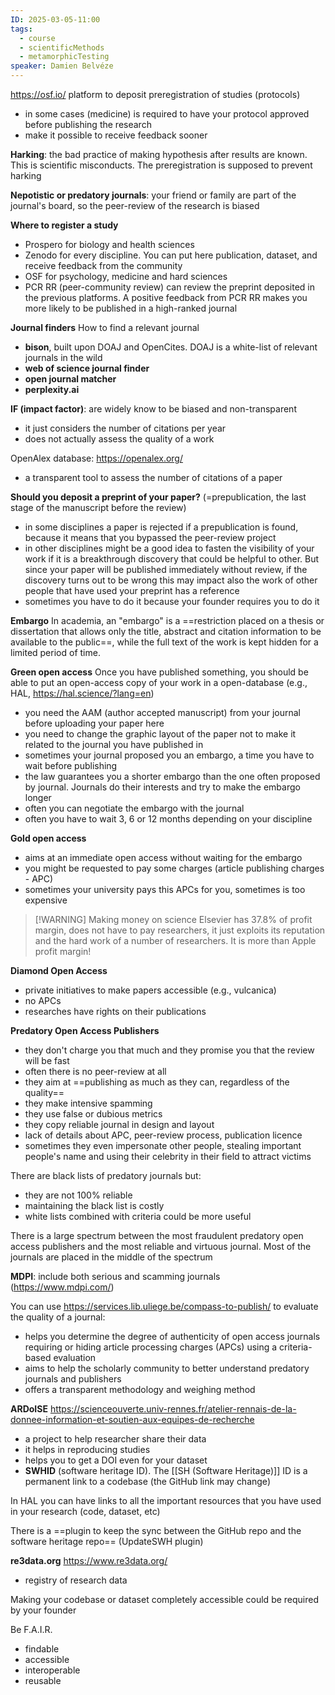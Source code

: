 ```yaml
---
ID: 2025-03-05-11:00
tags:
  - course
  - scientificMethods
  - metamorphicTesting
speaker: Damien Belvéze
---
```

https://osf.io/ platform to deposit preregistration of studies (protocols)
- in some cases (medicine) is required to have your protocol approved before publishing the research
- make it possible to receive feedback sooner

**Harking**: the bad practice of making hypothesis after results are known. This is scientific misconducts. The preregistration is supposed to prevent harking

**Nepotistic or predatory journals**: your friend or family are part of the journal's board, so the peer-review of the research is biased

**Where to register a study**
- Prospero for biology and health sciences
- Zenodo for every discipline. You can put here publication, dataset, and receive feedback from the community
- OSF for psychology, medicine and hard sciences
- PCR RR (peer-community review) can review the preprint deposited in the previous platforms. A positive feedback from PCR RR makes you more likely to be published in a high-ranked journal

**Journal finders**
How to find a relevant journal
- **bison**, built upon DOAJ and OpenCites. DOAJ is a white-list of relevant journals in the wild
- **web of science journal finder**
- **open journal matcher**
- **perplexity.ai**

**IF (impact factor)**: are widely know to be biased and non-transparent
- it just considers the number of citations per year
- does not actually assess the quality of a work

OpenAlex database: https://openalex.org/
- a transparent tool to assess the number of citations of a paper

**Should you deposit a preprint of your paper?** (=prepublication, the last stage of the manuscript before the review)
- in some disciplines a paper is rejected if a prepublication is found, because it means that you bypassed the peer-review project
- in other disciplines might be a good idea to fasten the visibility of your work if it is a breakthrough discovery that could be helpful to other. But since your paper will be published immediately without review, if the discovery turns out to be wrong this may impact also the work of other people that have used your preprint has a reference
- sometimes you have to do it because your founder requires you to do it

**Embargo**
In academia, an "embargo" is a ==restriction placed on a thesis or dissertation that allows only the title, abstract and citation information to be available to the public==, while the full text of the work is kept hidden for a limited period of time.

**Green open access**
Once you have published something, you should be able to put an open-access copy of your work in a open-database (e.g., HAL, https://hal.science/?lang=en)
- you need the AAM (author accepted manuscript) from your journal before uploading your paper here
- you need to change the graphic layout of the paper not to make it related to the journal you have published in
- sometimes your journal proposed you an embargo, a time you have to wait before publishing
- the law guarantees you a shorter embargo than the one often proposed by journal. Journals do their interests and try to make the embargo longer
- often you can negotiate the embargo with the journal
- often you have to wait 3, 6 or 12 months depending on your discipline

**Gold open access**
- aims at an immediate open access without waiting for the embargo
- you might be requested to pay some charges (article publishing charges - APC)
- sometimes your university pays this APCs for you, sometimes is too expensive

> [!WARNING] Making money on science
> Elsevier has 37.8% of profit margin, does not have to pay researchers, it just exploits its reputation and the hard work of a number of researchers. It is more than Apple profit margin!

**Diamond Open Access**
- private initiatives to make papers accessible (e.g., vulcanica)
- no APCs
- researches have rights on their publications

**Predatory Open Access Publishers**
- they don't charge you that much and they promise you that the review will be fast
- often there is no peer-review at all
- they aim at ==publishing as much as they can, regardless of the quality==
- they make intensive spamming
- they use false or dubious metrics
- they copy reliable journal in design and layout
- lack of details about APC, peer-review process, publication licence
- sometimes they even impersonate other people, stealing important people's name and using their celebrity in their field to attract victims

There are black lists of predatory journals but:
- they are not 100% reliable
- maintaining the black list is costly
- white lists combined with criteria could be more useful

There is a large spectrum between the most fraudulent predatory open access publishers and the most reliable and virtuous journal. Most of the journals are placed in the middle of the spectrum

**MDPI**: include both serious and scamming journals (https://www.mdpi.com/)

You can use https://services.lib.uliege.be/compass-to-publish/ to evaluate the quality of a journal:
- helps you determine the degree of authenticity of open access journals requiring or hiding article processing charges (APCs) using a criteria-based evaluation
- aims to help the scholarly community to better understand predatory journals and publishers
- offers a transparent methodology and weighing method 


**ARDoISE** https://scienceouverte.univ-rennes.fr/atelier-rennais-de-la-donnee-information-et-soutien-aux-equipes-de-recherche
- a project to help researcher share their data
- it helps in reproducing studies
- helps you to get a DOI even for your dataset
- **SWHID** (software heritage ID). The [[SH (Software Heritage)]] ID is a permanent link to a codebase (the GitHub link may change)

In HAL you can have links to all the important resources that you have used in your research (code, dataset, etc)

There is a ==plugin to keep the sync between the GitHub repo and the software heritage repo== (UpdateSWH plugin)

**re3data.org** https://www.re3data.org/
- registry of research data

Making your codebase or dataset completely accessible could be required by your founder

Be F.A.I.R.
- findable
- accessible
- interoperable
- reusable